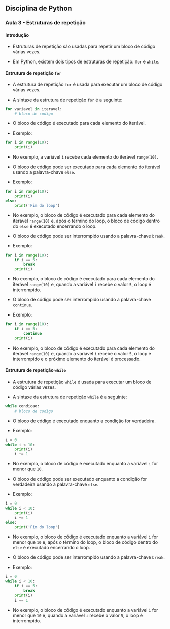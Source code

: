 ## Disciplina de Python

### Aula 3 - Estruturas de repetição

#### Introdução

- Estruturas de repetição são usadas para repetir um bloco de código várias vezes.

- Em Python, existem dois tipos de estruturas de repetição: `for` e `while`.

#### Estrutura de repetição `for`

- A estrutura de repetição `for` é usada para executar um bloco de código várias vezes.

- A sintaxe da estrutura de repetição `for` é a seguinte:

```python
for variavel in iteravel:
    # bloco de codigo
```

- O bloco de código é executado para cada elemento do iterável.

- Exemplo:

```python
for i in range(10):
    print(i)
```

- No exemplo, a variável `i` recebe cada elemento do iterável `range(10)`.

- O bloco de código pode ser executado para cada elemento do iterável usando a palavra-chave `else`.

- Exemplo:

```python
for i in range(10):
    print(i)
else:
    print('Fim do loop')
```

- No exemplo, o bloco de código é executado para cada elemento do iterável `range(10)` e, após o término do loop, o bloco de código dentro do `else` é executado encerrando o loop.

- O bloco de código pode ser interrompido usando a palavra-chave `break`.

- Exemplo:

```python
for i in range(10):
    if i == 5:
        break
    print(i)
```

- No exemplo, o bloco de código é executado para cada elemento do iterável `range(10)` e, quando a variável `i` recebe o valor `5`, o loop é interrompido.

- O bloco de código pode ser interrompido usando a palavra-chave `continue`.

- Exemplo:

```python
for i in range(10):
    if i == 5:
        continue
    print(i)
```

- No exemplo, o bloco de código é executado para cada elemento do iterável `range(10)` e, quando a variável `i` recebe o valor `5`, o loop é interrompido e o próximo elemento do iterável é processado.

#### Estrutura de repetição `while`

- A estrutura de repetição `while` é usada para executar um bloco de código várias vezes.

- A sintaxe da estrutura de repetição `while` é a seguinte:

```python
while condicao:
    # bloco de codigo
```

- O bloco de código é executado enquanto a condição for verdadeira.

- Exemplo:

```python
i = 0
while i < 10:
    print(i)
    i += 1
```

- No exemplo, o bloco de código é executado enquanto a variável `i` for menor que `10`.

- O bloco de código pode ser executado enquanto a condição for verdadeira usando a palavra-chave `else`.

- Exemplo:

```python
i = 0
while i < 10:
    print(i)
    i += 1
else:
    print('Fim do loop')
```

- No exemplo, o bloco de código é executado enquanto a variável `i` for menor que `10` e, após o término do loop, o bloco de código dentro do `else` é executado encerrando o loop.

- O bloco de código pode ser interrompido usando a palavra-chave `break`.

- Exemplo:

```python
i = 0
while i < 10:
    if i == 5:
        break
    print(i)
    i += 1
```

- No exemplo, o bloco de código é executado enquanto a variável `i` for menor que `10` e, quando a variável `i` recebe o valor `5`, o loop é interrompido.